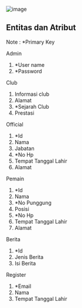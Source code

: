 ![image](https://user-images.githubusercontent.com/86096057/162011137-243d2fd9-6d4e-4397-9267-774bf4f215bd.png)


## Entitas dan Atribut
Note :
*Primary Key

Admin
1. *User name
2. *Password

Club
1. Informasi club
2. Alamat 
3. *Sejarah Club 
4. Prestasi

Official
1. *Id
2. Nama
3. Jabatan
4. *No Hp 
5. Tempat Tanggal Lahir 
6. Alamat

Pemain
1. *Id 
2. Nama
3. *No Punggung
4. Posisi
5. *No Hp
6. Tempat Tanggal Lahir
7. Alamat

Berita
1. *Id
2. Jenis Berita
3. Isi Berita

Register 
1. *Email
2. Nama
3. Tempat Tanggal Lahir
